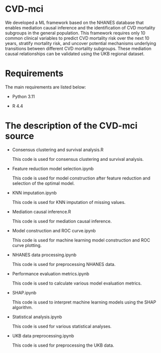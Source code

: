 # CVD-mci

We developed a ML framework based on the NHANES database that enables mediation causal inference and the identification of CVD mortality subgroups in the general population. This framework requires only 10 common clinical variables to predict CVD mortality risk over the next 10 years, stratify mortality risk, and uncover potential mechanisms underlying transitions between different CVD mortality subgroups. These mediation causal relationships can be validated using the UKB regional dataset. 

# Requirements

The main requirements are listed below:

* Python 3.11

* R 4.4

# The description of the CVD-mci source

* Consensus clustering and survival analysis.R

  This code is used for consensus clustering and survival analysis.

* Feature reduction model selection.ipynb

  This code is used for model construction after feature reduction and selection of the optimal model.

* KNN imputation.ipynb

  This code is used for KNN imputation of missing values.

* Mediation causal inference.R

  This code is used for mediation causal inference.

* Model construction and ROC curve.ipynb

  This code is used for machine learning model construction and ROC curve plotting.

* NHANES data processing.ipynb

  This code is used for preprocessing NHANES data.

* Performance evaluation metrics.ipynb

  This code is used to calculate various model evaluation metrics.

* SHAP.ipynb

  This code is used to interpret machine learning models using the SHAP algorithm.

* Statistical analysis.ipynb

  This code is used for various statistical analyses.

* UKB data preprocessing.ipynb

  This code is used for preprocessing the UKB data.

